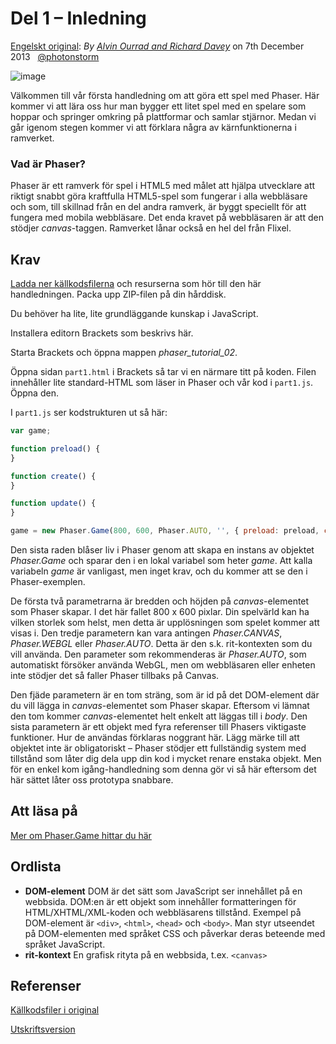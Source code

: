# Del 1 &ndash; Inledning

[Engelskt original](http://phaser.io/tutorials/making-your-first-phaser-game/index):
_By [Alvin Ourrad and Richard Davey](https://twitter.com/photonstorm)_ on 7th December 2013   [@photonstorm](https://twitter.com/photonstorm) 

![image](http://phaser.io/content/tutorials/making-your-first-phaser-game/tutorial_header.png)

Välkommen till vår första handledning om att göra ett spel med Phaser.
Här kommer vi att lära oss hur man bygger ett litet spel med en spelare som hoppar och springer omkring på plattformar och samlar stjärnor.
Medan vi går igenom stegen kommer vi att förklara några av kärnfunktionerna i ramverket.

### Vad är Phaser?

Phaser är ett ramverk för spel i HTML5 med målet att hjälpa utvecklare att riktigt snabbt göra kraftfulla HTML5-spel som fungerar i alla webbläsare och som, till skillnad från en del andra ramverk, är byggt speciellt för att fungera med mobila webbläsare.
Det enda kravet på webbläsaren är att den stödjer *canvas*-taggen.
Ramverket lånar också en hel del från Flixel.

## Krav

[Ladda ner källkodsfilerna](https://github.com/coderdojolund/phaser-tutorials/archive/master.zip)
och resurserna som hör till den här handledningen. Packa upp ZIP-filen på din hårddisk.

Du behöver ha lite, lite grundläggande kunskap i JavaScript.

Installera editorn Brackets som beskrivs här.

Starta Brackets och öppna mappen *phaser_tutorial_02*.

Öppna sidan `part1.html` i Brackets så tar vi en närmare titt på koden. Filen innehåller lite standard-HTML som läser in Phaser och vår kod i `part1.js`. Öppna den.

I `part1.js` ser kodstrukturen ut så här:
```javascript
var game;

function preload() {
}

function create() {
}

function update() {
}

game = new Phaser.Game(800, 600, Phaser.AUTO, '', { preload: preload, create: create, update: update });
```
Den sista raden blåser liv i Phaser genom att skapa en instans av objektet *Phaser.Game* och sparar den i en lokal variabel som heter 
*game*.
Att kalla variabeln *game* är vanligast, men inget krav, och du kommer att se den i Phaser-exemplen.

De första två parametrarna är bredden och höjden på *canvas*-elementet som Phaser skapar. I det här fallet 800 x 600 pixlar.
Din spelvärld kan ha vilken storlek som helst, men detta är upplösningen som spelet kommer att visas i. Den tredje parametern kan vara antingen *Phaser.CANVAS*, *Phaser.WEBGL* eller *Phaser.AUTO*.
Detta är den s.k. rit-kontexten som du vill använda. Den parameter som rekommenderas är *Phaser.AUTO*, som automatiskt försöker använda WebGL, men om webbläsaren eller enheten inte stödjer det så faller Phaser tillbaks på Canvas.

Den fjäde parametern är en tom sträng, som är id på det DOM-element där du vill lägga in *canvas*-elementet som Phaser skapar. Eftersom vi lämnat den tom kommer *canvas*-elementet helt enkelt att läggas till i *body*. Den sista parametern är ett objekt med fyra referenser till Phasers viktigaste funktioner. Hur de användas förklaras noggrant här. Lägg märke till att objektet inte är obligatoriskt &ndash; Phaser stödjer ett fullständig system med tillstånd som låter dig dela upp din kod i mycket renare enstaka objekt. Men för en enkel kom igång-handledning som denna gör vi så här eftersom det här sättet låter oss prototypa snabbare.

## Att läsa på
[Mer om Phaser.Game hittar du här](http://phaser.io/docs/2.5.0/Phaser.Game.html)

## Ordlista
* **DOM-element** DOM är det sätt som JavaScript ser innehållet på en webbsida. DOM:en är ett objekt som innehåller formatteringen för HTML/XHTML/XML-koden och webbläsarens tillstånd. Exempel på DOM-element är `<div>`, `<html>`, `<head>` och `<body>`. Man styr utseendet på DOM-elementen med språket CSS och påverkar deras beteende med språket JavaScript.
* **rit-kontext** En grafisk rityta på en webbsida, t.ex. `<canvas>`

## Referenser
[Källkodsfiler i original](https://github.com/photonstorm/phaser/raw/master/resources/tutorials/02%20Making%20your%20first%20game/phaser_tutorial_02.zip)

[Utskriftsversion](https://github.com/coderdojolund/phaser-tutorials/blob/master/making-your-first-phaser-game/index.md)
